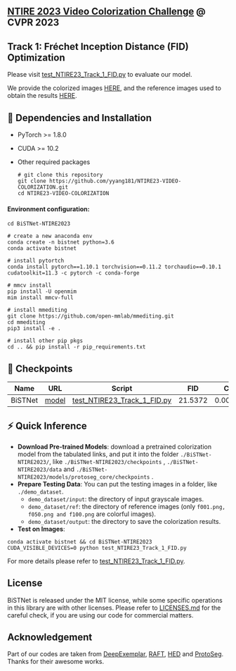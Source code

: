 ## [NTIRE 2023 Video Colorization Challenge](https://tianchi.aliyun.com/competition/entrance/532054/rankingList) @ CVPR 2023
## Track 1: Fréchet Inception Distance (FID) Optimization

Please visit [test_NTIRE23_Track_1_FID.py](https://github.com/yyang181/NTIRE23-VIDEO-COLORIZATION/blob/main/BiSTNet-NTIRE2023/test_NTIRE23_Track_1_FID.py) to evaluate our model.

We provide the colorized images [HERE](https://drive.google.com/drive/folders/1jwVKK2IfAp01C6KpuqB3Wcm0uT4yXZBB?usp=share_link), and the reference images used to obtain the results [HERE](https://drive.google.com/drive/folders/1miA49ALEKDxsDlmsdZX38tik9V4ECqES?usp=share_link).

## :briefcase: Dependencies and Installation

- PyTorch >= 1.8.0

- CUDA >= 10.2

- Other required packages

  ```
  # git clone this repository
  git clone https://github.com/yyang181/NTIRE23-VIDEO-COLORIZATION.git
  cd NTIRE23-VIDEO-COLORIZATION
  ```

#### Environment configuration: 

```
cd BiSTNet-NTIRE2023

# create a new anaconda env
conda create -n bistnet python=3.6
conda activate bistnet

# install pytortch
conda install pytorch==1.10.1 torchvision==0.11.2 torchaudio==0.10.1 cudatoolkit=11.3 -c pytorch -c conda-forge

# mmcv install 
pip install -U openmim
mim install mmcv-full

# install mmediting 
git clone https://github.com/open-mmlab/mmediting.git
cd mmediting
pip3 install -e .

# install other pip pkgs 
cd .. && pip install -r pip_requirements.txt
```




## :gift: Checkpoints

|  Name   |                             URL                              |                            Script                            |   FID   |   CDC    |
| :-----: | :----------------------------------------------------------: | :----------------------------------------------------------: | :-----: | :------: |
| BiSTNet | [model](https://drive.google.com/drive/folders/1nakixYiDq6qmP4MZw_gbAhtud4a9yz5h?usp=share_link) | [test_NTIRE23_Track_1_FID.py](https://github.com/yyang181/NTIRE23-VIDEO-COLORIZATION/blob/main/BiSTNet-NTIRE2023/test_NTIRE23_Track_1_FID.py) | 21.5372 | 0.001717 |

## :zap: Quick Inference

- **Download Pre-trained Models**: download a pretrained colorization model from the tabulated links, and put it into the folder `./BiSTNet-NTIRE2023/`, like `./BiSTNet-NTIRE2023/checkpoints` , `./BiSTNet-NTIRE2023/data` and `./BiSTNet-NTIRE2023/models/protoseg_core/checkpoints` .
- **Prepare Testing Data**: You can put the testing images in a folder, like `./demo_dataset`.
  - `demo_dataset/input`: the directory of input grayscale images.
  - `demo_dataset/ref`: the directory of reference images (only `f001.png, f050.png and f100.png` are colorful images).
  - `demo_dataset/output`: the directory to save the colorization results.
- **Test on Images**: 

```
conda activate bistnet && cd BiSTNet-NTIRE2023
CUDA_VISIBLE_DEVICES=0 python test_NTIRE23_Track_1_FID.py
```

For more details please refer to [test_NTIRE23_Track_1_FID.py](https://github.com/yyang181/NTIRE23-VIDEO-COLORIZATION/blob/main/BiSTNet-NTIRE2023/test_NTIRE23_Track_1_FID.py).

## License

BiSTNet is released under the MIT license, while some specific operations in this library are with other licenses. Please refer to [LICENSES.md](https://github.com/yyang181/NTIRE23-VIDEO-COLORIZATION/blob/v1.0.1/BiSTNet-NTIRE2023/LICENSE.md) for the careful check, if you are using our code for commercial matters.

## Acknowledgement

Part of our codes are taken from [DeepExemplar](https://github.com/zhangmozhe/Deep-Exemplar-based-Video-Colorization), [RAFT](https://github.com/princeton-vl/RAFT), [HED](https://github.com/sniklaus/pytorch-hed) and [ProtoSeg](https://github.com/tfzhou/ProtoSeg). Thanks for their awesome works.
